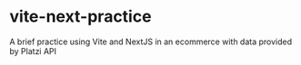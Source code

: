 # vite-next-practice
A brief practice using Vite and NextJS in an ecommerce with data provided by Platzi API
